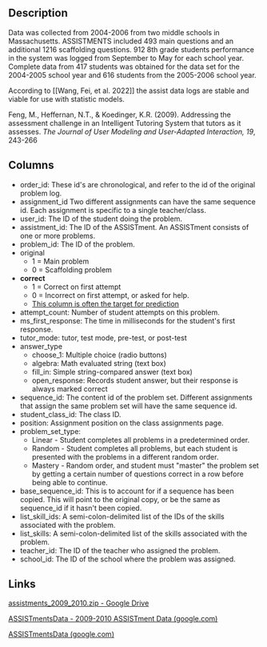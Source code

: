 ## Description

Data was collected from 2004-2006 from two middle schools in Massachusetts. ASSISTMENTS included 493 main questions and an additional 1216 scaffolding questions. 912 8th grade students performance in the system was logged from September to May for each school year. Complete data from 417 students was obtained for the data set for the 2004-2005  school year and 616 students from the 2005-2006 school year.

According to [[Wang, Fei, et al. 2022]] the assist data logs are stable and viable for use with statistic models.

Feng, M., Heffernan, N.T., & Koedinger, K.R. (2009). Addressing the assessment challenge in an Intelligent Tutoring System that tutors as it assesses. _The Journal of User Modeling and User-Adapted Interaction, 19_, 243-266

## Columns
- order_id:  These id's are chronological, and refer to the id of the original problem log.
- assignment_id Two different assignments can have the same sequence id. Each assignment is specific to a single teacher/class.
- user_id: The ID of the student doing the problem.
- assistment_id: The ID of the ASSISTment. An ASSISTment consists of one or more problems.
- problem_id: The ID of the problem.
- original
    - 1 = Main problem
	- 0 = Scaffolding problem
- **correct**
    - 1 = Correct on first attempt
    - 0 = Incorrect on first attempt, or asked for help.
	-  [This column is often the target for prediction](http://www.google.com/url?q=http%3A%2F%2Fteacherwiki.assistment.org%2Findex.php%3Ftitle%3DThis_column_is_often_the_target_for_prediction%26action%3Dedit%26redlink%3D1&sa=D&sntz=1&usg=AOvVaw1oJvyU1sd3keiLrDk8NzEk)
- attempt_count: Number of student attempts on this problem.
- ms_first_response: The time in milliseconds for the student's first response.
- tutor_mode: tutor, test mode, pre-test, or post-test
- answer_type
    -  choose_1: Multiple choice (radio buttons)
	- algebra: Math evaluated string (text box)
	- fill_in: Simple string-compared answer (text box)
	- open_response: Records student answer, but their response is always marked correct
- sequence_id: The content id of the problem set. Different assignments that assign the same problem set will have the same sequence id.
- student_class_id: The class ID.
- position: Assignment position on the class assignments page.
- problem_set_type:
    -  Linear - Student completes all problems in a predetermined order.
	- Random - Student completes all problems, but each student is presented with the problems in a different random order.
	- Mastery - Random order, and student must "master" the problem set by getting a certain number of questions correct in a row before being able to continue.
- base_sequence_id: This is to account for if a sequence has been copied. This will point to the original copy, or be the same as sequence_id if it hasn't been copied.
- list_skill_ids: A semi-colon-delimited list of the IDs of the skills associated with the problem.
- list_skills: A semi-colon-delimited list of the skills associated with the problem.
- teacher_id: The ID of the teacher who assigned the problem.
- school_id: The ID of the school where the problem was assigned.
## Links
[assistments_2009_2010.zip - Google Drive](https://drive.google.com/file/d/0B2X0QD6q79ZJNEdiMHkyb0RNQlE/view?resourcekey=0-hZLp6qVFN8i6y0D3BbVuoQ)

[ASSISTmentsData - 2009-2010 ASSISTment Data (google.com)](https://sites.google.com/site/assistmentsdata/home/2009-2010-assistment-data)

[ASSISTmentsData (google.com)](https://sites.google.com/site/assistmentsdata/datasets?authuser=0)